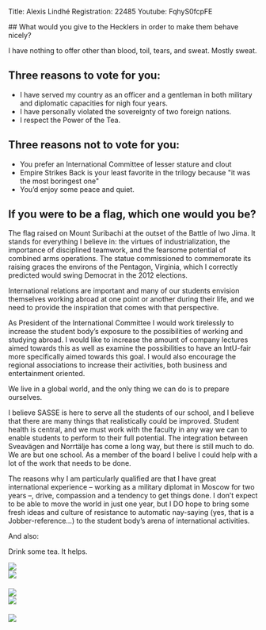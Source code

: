 Title: Alexis Lindhé
Registration: 22485
Youtube: FqhyS0fcpFE

<section class="well" markdown="1">
## What would you give to the Hecklers in order to make them behave nicely?

I have nothing to offer other than blood, toil, tears, and sweat. Mostly sweat.

## Three reasons to vote for you:

* I have served my country as an officer and a gentleman in both military and diplomatic capacities for nigh four years.
* I have personally violated the sovereignty of two foreign nations.
* I respect the Power of the Tea.

## Three reasons not to vote for you:

* You prefer an International Committee of lesser stature and clout
* Empire Strikes Back is your least favorite in the trilogy because "it was the most boringest one"
* You’d enjoy some peace and quiet.

## If you were to be a flag, which one would you be?

The flag raised on Mount Suribachi at the outset of the Battle of Iwo Jima. It stands for everything I believe in: the virtues of industrialization, the importance of disciplined teamwork, and the fearsome potential of combined arms operations. The statue commissioned to commemorate its raising graces the environs of the Pentagon, Virginia, which I correctly predicted would swing Democrat in the 2012 elections.
</section>

International relations are important and many of our students envision themselves working abroad at one point or another during their life, and we need to provide the inspiration that comes with that perspective.

As President of the International Committee I would work tirelessly to increase the student body’s exposure to the possibilities of working and studying abroad. I would like to increase the amount of company lectures aimed towards this as well as examine the possibilities to have an IntU-fair more specifically aimed towards this goal. I would also encourage the regional associations to increase their activities, both business and entertainment oriented.

We live in a global world, and the only thing we can do is to prepare ourselves.

I believe SASSE is here to serve all the students of our school, and I believe that there are many things that realistically could be improved. Student health is central, and we must work with the faculty in any way we can to enable students to perform to their full potential. The integration between Sveavägen and Norrtälje has come a long way, but there is still much to do. We are but one school. As a member of the board I belive I could help with a lot of the work that needs to be done.

The reasons why I am particularly qualified are that I have great international experience – working as a military diplomat in Moscow for two years –, drive, compassion and a tendency to get things done. I don’t expect to be able to move the world in just one year, but I DO hope to bring some fresh ideas and culture of resistance to automatic nay-saying (yes, that is a Jobber-reference…) to the student body’s arena of international activities.

And also:

Drink some tea. It helps.

<div class="row" style="margin-bottom: 20px;">
    <div class="span3"><img src="/static/images/extra/alexis-lindhe-1.jpg"></div>
    <div class="span1"></div>
    <div class="span3"><img src="/static/images/extra/alexis-lindhe-2.jpg"></div>
</div>
<div class="row" style="margin-bottom: 20px;">
    <div class="span3"><img src="/static/images/extra/alexis-lindhe-3.jpg"></div>
    <div class="span1"></div>
    <div class="span3"><img src="/static/images/extra/alexis-lindhe-4.jpg"></div>
</div>
<div class="row">
    <div class="span3"><img src="/static/images/extra/alexis-lindhe-5.jpg"></div>
    <div class="span1"></div>
</div>
